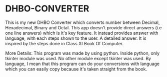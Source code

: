 # DHBO-CONVERTER
This is my new DHBO Converter which converts number between Decimal, Hexadecimal, Binary and Octal. This app doesn't provide direct answers (i.e one line answers) which is it's key feature. It instead provides answer with language, with each steps shown to the user. A detailed answer. It is inspired by the steps done in Class XI Book Of Computer.

More Details:
This program was made by using python. Inside python, only tkinter module was used. No other module except tkinter was used.
By language, I mean that this program can do your conversions with language which you can easily copy because it's taken straight from the book.
